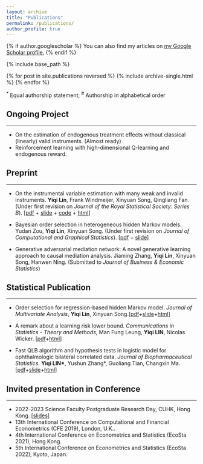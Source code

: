 ```yaml
---
layout: archive
title: "Publications"
permalink: /publications/
author_profile: true
---
```


{% if author.googlescholar %}
  You can also find my articles on <u><a href="{{author.googlescholar}}">my Google Scholar profile</a>.</u>
{% endif %}

{% include base_path %}

{% for post in site.publications reversed %}
  {% include archive-single.html %}
{% endfor %}

<sup>\*</sup> Equal authorship statement; <sup>\#</sup> Authorship in alphabetical order

## Ongoing Project
- - -
* On the estimation of endogenous treatment effects without classical (linearly) valid instruments. (Almost ready)
* Reinforcement learning with high-dimensional Q-learning and endogenous reward.



## Preprint 
- - -
* On the instrumental variable estimation with many weak and invalid instruments.  **Yiqi Lin**, Frank Windmeijer, Xinyuan Song, Qingliang Fan. (Under first revision on *Journal of the Royal Statistical Society: Series B*). [[pdf](https://qoifoq.github.io/linyiqi.github.io/_pages/paper/2207.03035.pdf) + [slide](https://qoifoq.github.io/linyiqi.github.io/_pages/talk/WIT_Slide.pdf) + [code](https://github.com/QoifoQ/WIT) + [html](https://arxiv.org/abs/2207.03035)]

* Bayesian order selection in heterogeneous hidden Markov models.  Yudan Zou, **Yiqi Lin**, Xinyuan Song. (Under first revision on *Journal of Computational and Graphical Statistics*). [[pdf](https://qoifoq.github.io/linyiqi.github.io/_pages/paper/BHMM.pdf) + [slide](https://qoifoq.github.io/linyiqi.github.io/_pages/paper/Bayes-HMM.pdf)]

*  Generative adversarial mediation network: A novel generative learning approach to causal mediation analysis. Jiaming Zhang, **Yiqi Lin**, Xinyuan Song, Hanwen Ning. (Submitted to *Journal of Business & Economic Statistics*)

## Statistical Publication
- - -
*  Order selection for regression-based hidden Markov model. *Journal of Multivariate Analysis*, **Yiqi Lin**, Xinyuan Song.[[pdf](https://qoifoq.github.io/linyiqi.github.io/_pages/paper/JMVA.pdf)+[slide](https://qoifoq.github.io/linyiqi.github.io/_pages/talk/JMVA-slide.pdf)+[html](https://www.sciencedirect.com/science/article/pii/S0047259X22000707)]

* A remark about a learning risk lower bound. *Communications in Statistics - Theory and Methods*, Man Fung Leung, **Yiqi LIN**, Nicolas Wicker. [[pdf](https://qoifoq.github.io/linyiqi.github.io/_pages/paper/RiskLowerBound.pdf)+[html](https://www.tandfonline.com/eprint/JKS2KEBYTWTRPIVIXHHJ/full?target=10.1080/03610926.2022.2076114)]

* Fast QLB algorithm and hypothesis tests in logistic model for ophthalmologic bilateral correlated data. *Journal of Biopharmaceutical Statistics*.  **Yiqi LIN\***, Yushun Zhang\*, Guoliang Tian, Changxin Ma. [[pdf](https://qoifoq.github.io/linyiqi.github.io/_pages/paper/JBS.pdf)+[slide](https://qoifoq.github.io/linyiqi.github.io/_pages/talk/JBS_myslide.pdf)+[html](https://www.tandfonline.com/eprint/CXPFQYYVHIJP8MVUCHZW/full?target=10.1080/10543406.2020.1814794)]

## Invited presentation in Conference
- - -
- 2022-2023 Science Faculty Postgraduate Research Day, CUHK, Hong Kong. [[slides](https://qoifoq.github.io/linyiqi.github.io/_pages/paper/Slide_Research_Day.pdf)]
- 13th International Conference on Computational and Financial Econometrics (CFE 2019), London, U.K..
- 4th International Conference on Econometrics and Statistics (EcoSta 2021), Hong Kong.
- 5th International Conference on Econometrics and Statistics (EcoSta 2022), Kyoto, Japan.



